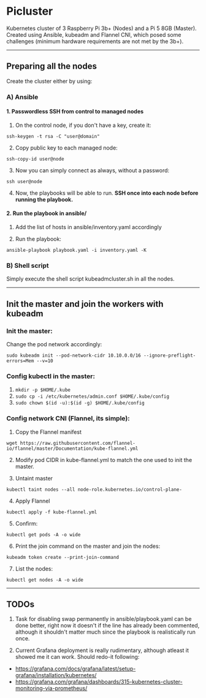 # Picluster
Kubernetes cluster of 3 Raspberry Pi 3b+ (Nodes) and a Pi 5 8GB (Master).
Created using Ansible, kubeadm and Flannel CNI, which posed some challenges (minimum hardware requirements are not met by the 3b+).

--------------------

## Preparing all the nodes

Create the cluster either by using:

### A) Ansible

#### 1. Passwordless SSH from control to managed nodes

1. On the control node, if you don't have a key, create it:

`ssh-keygen -t rsa -C "user@domain"`

2. Copy public key to each managed node:

`ssh-copy-id user@node`

3. Now you can simply connect as always, without a password:

`ssh user@node`

4. Now, the playbooks will be able to run. **SSH once into each node before running the playbook.**

#### 2. Run the playbook in ansible/

1. Add the list of hosts in ansible/inventory.yaml accordingly

2. Run the playbook:

`ansible-playbook playbook.yaml -i inventory.yaml -K`


### B) Shell script

Simply execute the shell script kubeadmcluster.sh in all the nodes.

---

## Init the master and join the workers with kubeadm

### Init the master:

Change the pod network accordingly:

`sudo kubeadm init --pod-network-cidr 10.10.0.0/16 --ignore-preflight-errors=Mem --v=10`

### Config kubectl in the master:

1. `mkdir -p $HOME/.kube`
2. `sudo cp -i /etc/kubernetes/admin.conf $HOME/.kube/config`
3. `sudo chown $(id -u):$(id -g) $HOME/.kube/config`

### Config network CNI (Flannel, its simple):

1. Copy the Flannel manifest

`wget https://raw.githubusercontent.com/flannel-io/flannel/master/Documentation/kube-flannel.yml`

2. Modify pod CIDR in kube-flannel.yml to match the one used to init the master.

3. Untaint master

`kubectl taint nodes --all node-role.kubernetes.io/control-plane-`

4. Apply Flannel 

`kubectl apply -f kube-flannel.yml`

5. Confirm:

`kubectl get pods -A -o wide`

6. Print the join command on the master and join the nodes:

`kubeadm token create --print-join-command`

7. List the nodes:

`kubectl get nodes -A -o wide`

---

## TODOs

1. Task for disabling swap permanently in ansible/playbook.yaml can be done better, right now it doesn't if the line has already been commented, although it shouldn't matter much since the playbook is realistically run once.

2. Current Grafana deployment is really rudimentary, although atleast it showed me it can work. Should redo-it following:
  - https://grafana.com/docs/grafana/latest/setup-grafana/installation/kubernetes/
  - https://grafana.com/grafana/dashboards/315-kubernetes-cluster-monitoring-via-prometheus/

